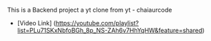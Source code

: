 This is a Backend project a yt clone from yt - chaiaurcode

- [Video Link] (https://youtube.com/playlist?list=PLu71SKxNbfoBGh_8p_NS-ZAh6v7HhYqHW&feature=shared)
